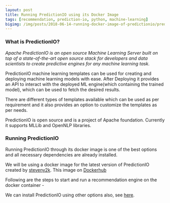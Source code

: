 ```yaml
---
layout: post
title: Running PredictionIO using its Docker Image
tags: [recommendation, prediction-io, python, machine-learning]
bigimg: /img/posts/2018-06-14-running-docker-image-of-predictionio/predictionio.png
---
```


### What is PredictionIO?

*Apache PredictionIO is an open source Machine Learning Server built on top of a state-of-the-art open source stack for developers and data scientists to create predictive engines for any machine learning task.*

PredictionIO machine learning templates can be used for creating and deploying machine learning models with ease. After Deploying it provides an API to interact with the deployed ML engine(which containing the trained model), which can be used to fetch the desired results.

There are different types of templates available which can be used as per requirement and it also provides an option to customize the templates as per needs.

PredictionIO is open source and is a project of Apache foundation. Currently it supports MLLib and OpenNLP libraries.

### Running PredictionIO 
Running PredictionIO through its docker image is one of the best options and all necessary dependencies are already installed.

We will be using a docker image for the latest version of PredictionIO created by [steveny2k](https://github.com/steveny2k). This image on [Dockerhub](https://hub.docker.com/r/steveny/predictionio/) 

Following are the steps to start and run a recommendation engine on the docker container -

<script src="https://gist.github.com/amandeep511997/87ff0a0d3800ce88f9b66e2487316035.js"></script>

We can install PredictionIO using other options also, see [here](http://predictionio.apache.org/install/).



